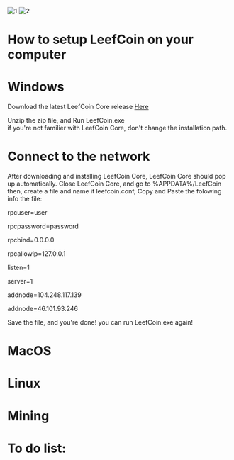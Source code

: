
![1](https://user-images.githubusercontent.com/85453562/124568013-58b84a80-ddf9-11eb-9c30-e435cdd19a22.png)
![2](https://user-images.githubusercontent.com/85453562/124568017-59e97780-ddf9-11eb-96d7-f0353df39031.png)

# How to setup LeefCoin on your computer

# Windows

Download the latest LeefCoin Core release [Here](https://github.com/LeefCoin/LeefCoin/releases/download/1.0/LeefCoinWindows.zip)

Unzip the zip file, and Run LeefCoin.exe\
if you're not familier with LeefCoin Core, don't change the installation path.

# Connect to the network
After downloading and installing LeefCoin Core, LeefCoin Core should pop up automatically.
Close LeefCoin Core, and go to %APPDATA%/LeefCoin
then, create a file and name it leefcoin.conf, Copy and Paste the folowing info the file:

rpcuser=user

rpcpassword=password

rpcbind=0.0.0.0

rpcallowip=127.0.0.1

listen=1

server=1

addnode=104.248.117.139

addnode=46.101.93.246


Save the file, and you're done! you can run LeefCoin.exe again!

# MacOS






# Linux



# Mining

# To do list:


